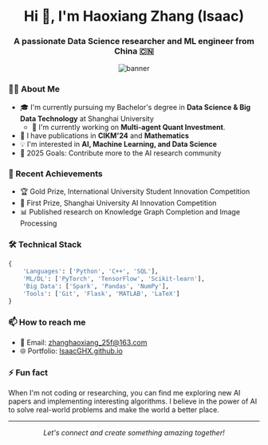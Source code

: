 <h1 align="center">Hi 👋, I'm Haoxiang Zhang (Isaac)</h1>
<h3 align="center">A passionate Data Science researcher and ML engineer from China 🇨🇳</h3>

<p align="center">
  <img src="/api/placeholder/800/200" alt="banner" />
</p>

### 👨‍💻 About Me

- 🎓 I'm currently pursuing my Bachelor's degree in **Data Science & Big Data Technology** at Shanghai University
  - 🔭 I'm currently working on **Multi-agent Quant Investment**.
- 📝 I have publications in **CIKM'24** and **Mathematics**
- 💡 I'm interested in **AI, Machine Learning, and Data Science**
- 🌟 2025 Goals: Contribute more to the AI research community

### 🚀 Recent Achievements

- 🏆 Gold Prize, International University Student Innovation Competition
- 🎯 First Prize, Shanghai University AI Innovation Competition
- 📊 Published research on Knowledge Graph Completion and Image Processing

### 🛠 Technical Stack

```python
{
    'Languages': ['Python', 'C++', 'SQL'],
    'ML/DL': ['PyTorch', 'TensorFlow', 'Scikit-learn'],
    'Big Data': ['Spark', 'Pandas', 'NumPy'],
    'Tools': ['Git', 'Flask', 'MATLAB', 'LaTeX']
}
```

### 📫 How to reach me

- 📧 Email: zhanghaoxiang_25f@163.com
- 🌐 Portfolio: [IsaacGHX.github.io](https://IsaacGHX.github.io)

### ⚡ Fun fact
When I'm not coding or researching, you can find me exploring new AI papers and implementing interesting algorithms. I believe in the power of AI to solve real-world problems and make the world a better place.

---

<p align="center">
  <i>Let's connect and create something amazing together!</i>
</p>

